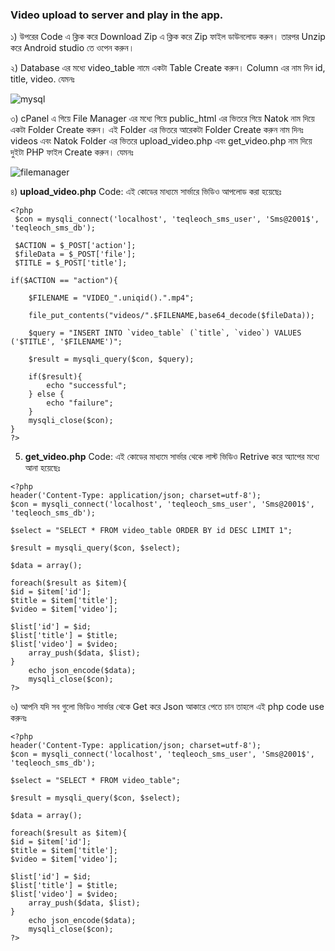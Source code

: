 ### Video upload to server and play in the app.
১) উপরের Code এ ক্লিক করে Download Zip এ ক্লিক করে Zip ফাইল ডাউনলোড করুন। তারপর Unzip করে Android studio তে ওপেন করুন।

২) Database এর মধ্যে video_table নামে একটা Table Create করুন। Column এর নাম দিন id, title, video. যেমনঃ

![mysql](https://github.com/user-attachments/assets/1be13658-3ccd-4bbb-943d-943f3be3d6cd)

৩) cPanel এ গিয়ে File Manager এর মধ্যে গিয়ে public_html এর ভিতরে গিয়ে Natok নাম দিয়ে একটা Folder Create করুন। এই Folder এর ভিতরে আরেকটা Folder Create করুন নাম দিনঃ videos এবং Natok Folder এর ভিতরে upload_video.php এবং get_video.php নাম দিয়ে দুইটা PHP ফাইল Create করুন। যেমনঃ

![filemanager](https://github.com/user-attachments/assets/37071f2d-6f8c-4c2c-9db6-7689a3e919f2)

৪) **upload_video.php** Code: এই কোডের মাধ্যমে সার্ভারে ভিডিও আপলোড করা হয়েছেঃ
```
<?php
 $con = mysqli_connect('localhost', 'teqleoch_sms_user', 'Sms@2001$', 'teqleoch_sms_db');

 $ACTION = $_POST['action'];
 $fileData = $_POST['file'];
 $TITLE = $_POST['title'];

if($ACTION == "action"){

	$FILENAME = "VIDEO_".uniqid().".mp4";
	
	file_put_contents("videos/".$FILENAME,base64_decode($fileData));

	$query = "INSERT INTO `video_table` (`title`, `video`) VALUES ('$TITLE', '$FILENAME')";

	$result = mysqli_query($con, $query);

	if($result){
		echo "successful";
	} else {
		echo "failure";
	}
	mysqli_close($con);
}
?>
```
5) **get_video.php** Code: এই কোডের মাধ্যমে সার্ভার থেকে লাস্ট ভিডিও Retrive করে অ্যাপের মধ্যে আনা হয়েছেঃ 
```
<?php
header('Content-Type: application/json; charset=utf-8');
$con = mysqli_connect('localhost', 'teqleoch_sms_user', 'Sms@2001$', 'teqleoch_sms_db');
 
$select = "SELECT * FROM video_table ORDER BY id DESC LIMIT 1";

$result = mysqli_query($con, $select);

$data = array();

foreach($result as $item){
$id = $item['id'];
$title = $item['title'];
$video = $item['video'];

$list['id'] = $id;
$list['title'] = $title;
$list['video'] = $video;
	array_push($data, $list);
}
	echo json_encode($data);
	mysqli_close($con);
?>
```

৬) আপনি যদি সব গুলো ভিডিও সার্ভার থেকে Get করে Json আকারে পেতে চান তাহলে এই php code use করুনঃ
```
<?php
header('Content-Type: application/json; charset=utf-8');
$con = mysqli_connect('localhost', 'teqleoch_sms_user', 'Sms@2001$', 'teqleoch_sms_db');
 
$select = "SELECT * FROM video_table";

$result = mysqli_query($con, $select);

$data = array();

foreach($result as $item){
$id = $item['id'];
$title = $item['title'];
$video = $item['video'];

$list['id'] = $id;
$list['title'] = $title;
$list['video'] = $video;
	array_push($data, $list);
}
	echo json_encode($data);
	mysqli_close($con);
?>
```
